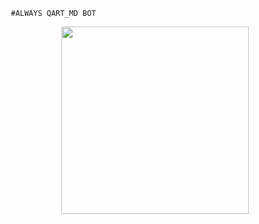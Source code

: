 
       #ALWAYS QART_MD BOT

<p align="center">
  <img src="https://files.catbox.moe/2md9k8.jpg" width="300"/>
</p>



